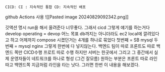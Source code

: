 	CICD: CI : 지속적인 통합 CD: 지속적인 배포
github Actions 사용
![[Pasted image 20240829092342.png]]

깃액션 명시 run을 해서 올려준다 
너무좋다.
그래서 cicd 그렇게 얘기를 하는거다
develop operating = devop
어느 목표 db까지는 아니더라도 ec2 local에 깔려있다고 하고 
어제까지 compose 시켰던거는 4개를 하나로 묶었다
첫번째 = SB mysql
두번째 = mysql nginx
그렇게 한번에 다 넣지않는다.
백엔드 팀이 따로 프론트도 따로
백엔드 쪽만 CICD수행 프로트 따로 수행 하지만 서버는 한곳에서
그리고 그 중간에서 실제 운영자들이 네트워크를 하나로 형성 (그건 잘모름)
원하는 부분은 프론트 따로 라인 따고
백엔드쪽 지금처럼 라인을 타는 낫다.
그러면 한번 이 내용을 해보겠다.

